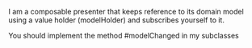 I am a composable presenter that  keeps reference to its domain model using a value holder (modelHolder) and subscribes yourself to it.

You should implement the method #modelChanged in my subclasses
